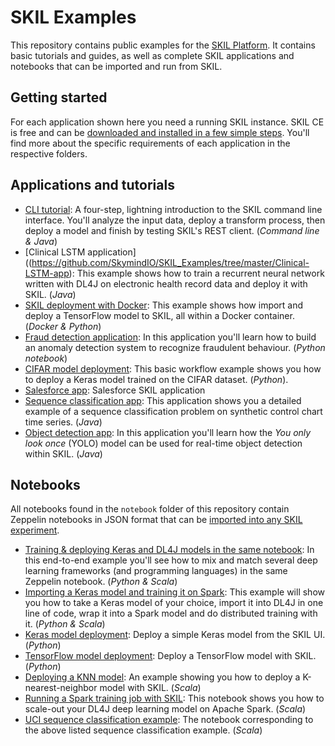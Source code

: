 # SKIL Examples

This repository contains public examples for the [SKIL Platform](docs.skymind.ai). It
contains basic tutorials and guides, as well as complete SKIL applications and notebooks
that can be imported and run from SKIL.

## Getting started

For each application shown here you need a running SKIL instance. SKIL CE is free and
can be [downloaded and installed in a few simple steps](https://docs.skymind.ai/docs/docker-image).
You'll find more about the specific requirements of each application in the respective folders.

## Applications and tutorials

- [CLI tutorial](https://github.com/SkymindIO/SKIL_Examples/tree/master/CLI-tutorial): A four-step, lightning introduction to the SKIL command line interface. You'll analyze the input data, deploy a transform process, then deploy a model and finish by testing SKIL's REST client. (_Command line & Java_)
- [Clinical LSTM application]((https://github.com/SkymindIO/SKIL_Examples/tree/master/Clinical-LSTM-app): This example shows how to train a recurrent neural network written with DL4J on electronic health record data and deploy it with SKIL. (_Java_)
- [SKIL deployment with Docker](https://github.com/SkymindIO/SKIL_Examples/tree/master/Docker-deployment): This example shows how import and deploy a TensorFlow model to SKIL, all within a Docker container. (_Docker & Python_)
- [Fraud detection application](https://github.com/SkymindIO/SKIL_Examples/tree/master/Fraud-anomaly-detection-app): In this application you'll learn how to build an anomaly detection system to recognize fraudulent behaviour. (_Python notebook_)
- [CIFAR model deployment](https://github.com/SkymindIO/SKIL_Examples/tree/master/Keras-Cifar-model-deployment): This basic workflow example shows you how to deploy a Keras model trained on the CIFAR dataset. (_Python_).
- [Salesforce app](https://github.com/SkymindIO/SKIL_Examples/tree/master/Salesforce-app): Salesforce SKIL application
- [Sequence classification app](https://github.com/SkymindIO/SKIL_Examples/tree/master/UCI-sequence-classification): This application shows you a detailed example of a sequence classification problem on synthetic control chart time series. (_Java_)
- [Object detection app](https://github.com/SkymindIO/SKIL_Examples/tree/master/YOLO-object-detection-app): In this application you'll learn how the _You only look once_ (YOLO) model can be used for real-time object detection within SKIL. (_Java_)

## Notebooks

All notebooks found in the `notebook` folder of this repository contain Zeppelin notebooks in JSON format that can be [imported into any SKIL experiment](https://docs.skymind.ai/docs/conducting-experiments).

- [Training & deploying Keras and DL4J models in the same notebook](https://github.com/SkymindIO/SKIL_Examples/blob/master/notebooks/end_to_end.json): In this end-to-end example you'll see how to mix and match several deep learning frameworks (and programming languages) in the same Zeppelin notebook. (_Python & Scala_)
- [Importing a Keras model and training it on Spark](https://github.com/SkymindIO/SKIL_Examples/blob/master/notebooks/scala_spark_training.json): This example will show you how to take a Keras model of your choice, import it into DL4J in one line of code, wrap it into a Spark model and do distributed training with it. (_Python & Scala_)
- [Keras model deployment](https://github.com/SkymindIO/SKIL_Examples/blob/master/notebooks/python_keras_tf_mnist.json): Deploy a simple Keras model from the SKIL UI. (_Python_)
- [TensorFlow model deployment](https://github.com/SkymindIO/SKIL_Examples/blob/master/notebooks/python_tf_mnist.json): Deploy a TensorFlow model with SKIL. (_Python_)
- [Deploying a KNN model](https://github.com/SkymindIO/SKIL_Examples/blob/master/notebooks/scala_knn_smile_test.json): An example showing you how to deploy a K-nearest-neighbor model with SKIL. (_Scala_)
- [Running a Spark training job with SKIL](https://github.com/SkymindIO/SKIL_Examples/blob/master/notebooks/spark_example.json): This notebook shows you how to scale-out your DL4J deep learning model on Apache Spark. (_Scala_)
- [UCI sequence classification example](https://github.com/SkymindIO/SKIL_Examples/blob/master/notebooks/uci_quickstart_notebook.json): The notebook corresponding to the above listed sequence classification example. (_Scala_)
